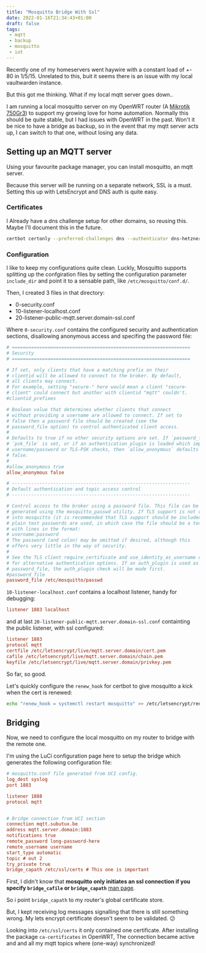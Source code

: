 ```yaml
---
title: "Mosquitto Bridge With Ssl"
date: 2022-01-16T21:34:43+01:00
draft: false
tags:
 - mqtt
 - backup
 - mosquitto
 - iot
---
```


Recently one of my homeservers went haywire with a constant load of
+- 80 in 1/5/15.
Unrelated to this, buit it seems there is an issue with my local vaultwarden
instance.

But this got me thinking. What if my local mqtt server goes down..

I am running a local mosquitto server on my OpenWRT router
(A [Mikrotik 750Gr3](/buy/network#mikrotik-rb750gr3)) to support my growing love for home
automation. Normally this should be quite stable, but I had issues with
OpenWRT in the past. Won't it be nice to have a bridge as backup, so in the
event that my mqtt server acts up, I can switch to that one, without losing any
data.

## Setting up an MQTT server

Using your favourite package manager, you can install mosquitto, an mqtt server.

Because this server will be running on a separate network, SSL is a must.
Setting this up with LetsEncrypt and DNS auth is quite easy.

### Certificates

I Already have a dns challenge setup for other domains, so reusing this. Maybe I'll document this in the future.

```sh
certbot certonly --preferred-challenges dns --authenticator dns-hetzner --dns-hetzner-credentials /etc/letsencrypt/hetzner.ini -d mqtt.server.domain
```

### Configuration

I like to keep my configurations quite clean. Luckly, Mosquitto supports splitting up the confgiration files by setting the configuration parameter `include_dir` and point it to a sensable path, like `/etc/mosquitto/conf.d/`.

Then, I created 3 files in that directory:

- 0-security.conf
- 10-listener-localhost.conf
- 20-listener-public-mqtt.server.domain-ssl.conf

Where `0-security.conf` contains the configured security and authentication
sections, disallowing anonymous access and specifing the password file:

```ini
# =================================================================
# Security
# =================================================================

# If set, only clients that have a matching prefix on their
# clientid will be allowed to connect to the broker. By default,
# all clients may connect.
# For example, setting "secure-" here would mean a client "secure-
# client" could connect but another with clientid "mqtt" couldn't.
#clientid_prefixes

# Boolean value that determines whether clients that connect
# without providing a username are allowed to connect. If set to
# false then a password file should be created (see the
# password_file option) to control authenticated client access.
#
# Defaults to true if no other security options are set. If `password_file` or
# `psk_file` is set, or if an authentication plugin is loaded which implements
# username/password or TLS-PSK checks, then `allow_anonymous` defaults to
# false.
#
#allow_anonymous true
allow_anonymous false

# -----------------------------------------------------------------
# Default authentication and topic access control
# -----------------------------------------------------------------

# Control access to the broker using a password file. This file can be
# generated using the mosquitto_passwd utility. If TLS support is not compiled
# into mosquitto (it is recommended that TLS support should be included) then
# plain text passwords are used, in which case the file should be a text file
# with lines in the format:
# username:password
# The password (and colon) may be omitted if desired, although this
# offers very little in the way of security.
#
# See the TLS client require_certificate and use_identity_as_username options
# for alternative authentication options. If an auth_plugin is used as well as
# password_file, the auth_plugin check will be made first.
#password_file
password_file /etc/mosquitto/passwd
```
`10-listener-localhost.conf` contains a localhost listener, handy for debugging:

```ini
listener 1883 localhost
```

and at last `20-listener-public-mqtt.server.domain-ssl.conf` containting the
public listener, with ssl configured:

```ini
listener 1883
protocol mqtt
certfile /etc/letsencrypt/live/mqtt.server.domain/cert.pem
cafile /etc/letsencrypt/live/mqtt.server.domain/chain.pem
keyfile /etc/letsencrypt/live/mqtt.server.domain/privkey.pem
```

So far, so good. 

Let's quickly configure the `renew_hook` for certbot to give mosquitto a kick when the cert is renewed:

```sh
echo "renew_hook = systemctl restart mosquitto" >> /etc/letsencrypt/renewal/mqtt.server.domain.conf
```

## Bridging

Now, we need to configure the local mosquitto on my router to bridge with the
remote one.

I'm using the LuCi configuration page here to setup the bridge which generates
the following configuration file:

```ini
# mosquitto.conf file generated from UCI config.
log_dest syslog
port 1883

listener 1888
protocol mqtt


# Bridge connection from UCI section
connection mqtt.subutux.be
address mqtt.server.domain:1883
notifications true
remote_password long-password-here
remote_username username
start_type automatic
topic # out 2
try_private true
bridge_capath /etc/ssl/certs # This one is important
```
First, I didn't know that **mosquitto only initiates an ssl connection if you specify `bridge_cafile` or `bridge_capath`** [man page](https://mosquitto.org/man/mosquitto-conf-5.html).

So i point `bridge_capath` to my router's global certificate store.

But, I kept receiving log messages signalling that there is still something wrong. My lets encrypt certificate doesn't seem to be validated. 😕

Looking into `/etc/ssl/certs` it only contained one certificate.
After installing the package `ca-certificates` in OpenWRT, The connection became
active and and all my mqtt topics where (one-way) synchronized!

